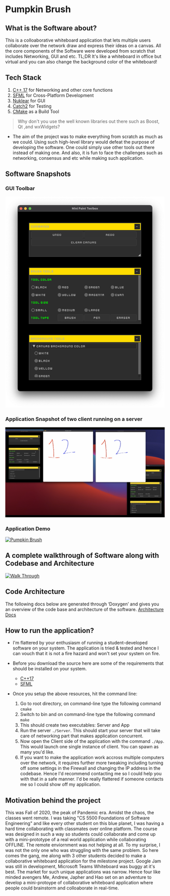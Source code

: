 # Pumpkin Brush

## What is the Software about?
This is a colloaborative whiteboard application that lets multiple users collaborate over the network draw and express their ideas on a canvas. All the core components of the Software were developed from scratch that includes Networking, GUI and etc. TL;DR It's like a whiteboard in office but virtual and you can also change the background color of the whiteboard! 

## Tech Stack
1. [C++ 17](https://en.cppreference.com/w/cpp/17) for Networking and other core functions
2. [SFML](https://www.sfml-dev.org/index.php) for Cross-Platform Development
3.  [Nuklear](https://github.com/Immediate-Mode-UI/Nuklear) for GUI 
4. [Catch2](https://github.com/catchorg/Catch2) for Testing
5. [CMake](https://cmake.org/) as a Build Tool

>  Why don't you use the well known libraries out there such as Boost, Qt ,and wxWidgets? 

* The aim of the project was to make everything from scratch as much as we could. Using such high-level library would defeat the purpose of developing the software. One could simply use other tools out there instead of making one. And also, it is fun to face the challenges such as networking, consensus and etc while making such application.

## Software Snapshots

### GUI Toolbar
![Image](/media/GUI.png)
### Application Snapshot of two client running on a server
![Image](/media/App.png)
### Application Demo
[![Pumpkin Brush](https://res.cloudinary.com/marcomontalbano/image/upload/v1616018713/video_to_markdown/images/youtube--yQUJ3Gv8v0w-c05b58ac6eb4c4700831b2b3070cd403.jpg)](https://youtu.be/yQUJ3Gv8v0w "Pumpkin Brush")

## A complete walkthrough of Software along with Codebase and Architecture
[![Walk Through](https://res.cloudinary.com/marcomontalbano/image/upload/v1616018855/video_to_markdown/images/youtube--yo-HoP5Uitw-c05b58ac6eb4c4700831b2b3070cd403.jpg)](https://www.youtube.com/watch?v=yo-HoP5Uitw "Walk Through")

## Code Architecture
The following docs below are generated through ‘Doxygen’ and gives you an overview of the code base and architecture of the software.  [Architecture Docs](/docs/html/classApp.html)

## How to run the application?
* I'm flattered by your enthusiasm of running a student-developed software on your system. The application is tried & tested and hence I can vouch that it is not a fire hazard and won't set your system on fire. 
* Before you download the source here are some of the requirements that should be installed on your system. 
    * [C++17](https://isocpp.org/get-started)
    * [SFML](https://www.sfml-dev.org/tutorials/2.5/#getting-started)
    
* Once you setup the above resources, hit the command line:
    1. Go to root directory, on command-line type the following command `cmake`
    2. Switch to bin and on command-line type the following command `make`
    3. This should create two executables: Server and App
    4. Run the server `./Server`. This should start your server that will take care of networking part that makes application concurrent.
    5. Now open the Client side of the application with the command `./App`. This would launch one single instance of client. You can spawn as many you'd like.
    6. If you want to make the application work accross multiple computers over the network, it requires further more tweaking including turning off some settings in the Firewall and changing the IP address in the codebase. Hence I'd recommend contacting me so I could help you with that in a safe manner. I'd be really flattered if someone contacts me so I could show off my application. 
    

## Motivation behind the project
This was Fall of 2020, the peak of Pandemic era. Amidst the chaos, the classes went remote. I was taking "CS 5500 Foundations of Software Engineering" and like every other student on this blue planet, I was having a hard time collaborating with classmates over online platform. The course was designed in such a way so students could collaborate and come up with a mini-prototype of a real world application while collaborating OFFLINE. The remote enviornment was not helping at all. To my surprise, I was not the only one who was struggling with the same problem.  So here comes the gang, me along with 3 other students decided to make a collaborative whiteboard application for the milestone project. Google Jam was still in development, Microsoft Teams Whiteboard was buggy at it's best. The market for such unique applications was narrow. Hence four like minded avengers Me, Andrew, Japher and Hao set on an adventure to develop a mini-protoype of collaborative whiteboard application where people could brainstorm and colloaborate in real-time.
